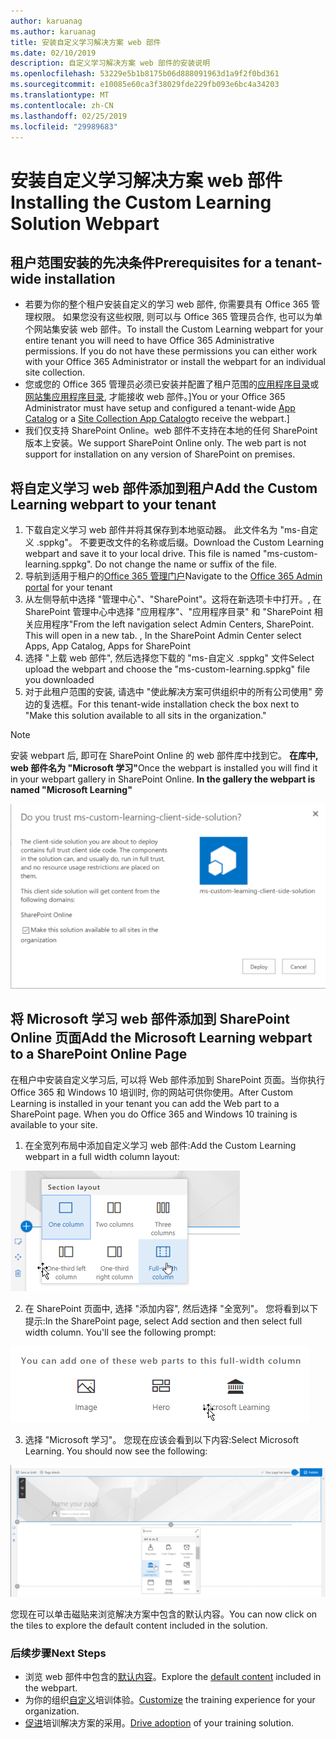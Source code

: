 ```yaml
---
author: karuanag
ms.author: karuanag
title: 安装自定义学习解决方案 web 部件
ms.date: 02/10/2019
description: 自定义学习解决方案 web 部件的安装说明
ms.openlocfilehash: 53229e5b1b8175b06d888091963d1a9f2f0bd361
ms.sourcegitcommit: e10085e60ca3f38029fde229fb093e6bc4a34203
ms.translationtype: MT
ms.contentlocale: zh-CN
ms.lasthandoff: 02/25/2019
ms.locfileid: "29989683"
---
```

# <a name="installing-the-custom-learning-solution-webpart"></a><span data-ttu-id="660c6-103">安装自定义学习解决方案 web 部件</span><span class="sxs-lookup"><span data-stu-id="660c6-103">Installing the Custom Learning Solution Webpart</span></span>

## <a name="prerequisites-for-a-tenant-wide-installation"></a><span data-ttu-id="660c6-104">租户范围安装的先决条件</span><span class="sxs-lookup"><span data-stu-id="660c6-104">Prerequisites for a tenant-wide installation</span></span>

- <span data-ttu-id="660c6-p101">若要为你的整个租户安装自定义的学习 web 部件, 你需要具有 Office 365 管理权限。 如果您没有这些权限, 则可以与 Office 365 管理员合作, 也可以为单个网站集安装 web 部件。</span><span class="sxs-lookup"><span data-stu-id="660c6-p101">To install the Custom Learning webpart for your entire tenant you will need to have Office 365 Administrative permissions.  If you do not have these permissions you can either work with your Office 365 Administrator or install the webpart for an individual site collection.</span></span>
- <span data-ttu-id="660c6-107">您或您的 Office 365 管理员必须已安装并配置了租户范围的[应用程序目录](https://docs.microsoft.com/en-us/sharepoint/dev/spfx/set-up-your-developer-tenant)或[网站集应用程序目录](https://docs.microsoft.com/en-us/sharepoint/dev/general-development/site-collection-app-catalog), 才能接收 web 部件。]</span><span class="sxs-lookup"><span data-stu-id="660c6-107">You or your Office 365 Administrator must have setup and configured a tenant-wide [App Catalog](https://docs.microsoft.com/en-us/sharepoint/dev/spfx/set-up-your-developer-tenant) or a [Site Collection App Catalog](https://docs.microsoft.com/en-us/sharepoint/dev/general-development/site-collection-app-catalog)to receive the webpart.]</span></span>
- <span data-ttu-id="660c6-p102">我们仅支持 SharePoint Online。web 部件不支持在本地的任何 SharePoint 版本上安装。</span><span class="sxs-lookup"><span data-stu-id="660c6-p102">We support SharePoint Online only. The web part is not support for installation on any version of SharePoint on premises.</span></span>

## <a name="add-the-custom-learning-webpart-to-your-tenant"></a><span data-ttu-id="660c6-110">将自定义学习 web 部件添加到租户</span><span class="sxs-lookup"><span data-stu-id="660c6-110">Add the Custom Learning webpart to your tenant</span></span> 

1. <span data-ttu-id="660c6-p103">下载自定义学习 web 部件并将其保存到本地驱动器。 此文件名为 "ms-自定义 .sppkg"。 不要更改文件的名称或后缀。</span><span class="sxs-lookup"><span data-stu-id="660c6-p103">Download the Custom Learning webpart and save it to your local drive.  This file is named "ms-custom-learning.sppkg".  Do not change the name or suffix of the file.</span></span> 
2. <span data-ttu-id="660c6-114">导航到适用于租户的[Office 365 管理门户](https://admin.microsoft.com/AdminPortal/Home#/homepage)</span><span class="sxs-lookup"><span data-stu-id="660c6-114">Navigate to the [Office 365 Admin portal](https://admin.microsoft.com/AdminPortal/Home#/homepage) for your tenant</span></span>
3. <span data-ttu-id="660c6-p104">从左侧导航中选择 "管理中心"、"SharePoint"。这将在新选项卡中打开。, 在 SharePoint 管理中心中选择 "应用程序"、"应用程序目录" 和 "SharePoint 相关应用程序"</span><span class="sxs-lookup"><span data-stu-id="660c6-p104">From the left navigation select Admin Centers, SharePoint. This will open in a new tab. , In the SharePoint Admin Center select Apps, App Catalog, Apps for SharePoint</span></span> 
4. <span data-ttu-id="660c6-117">选择 "上载 web 部件", 然后选择您下载的 "ms-自定义 .sppkg" 文件</span><span class="sxs-lookup"><span data-stu-id="660c6-117">Select upload the webpart and choose the "ms-custom-learning.sppkg" file you downloaded</span></span>
5. <span data-ttu-id="660c6-118">对于此租户范围的安装, 请选中 "使此解决方案可供组织中的所有公司使用" 旁边的复选框。</span><span class="sxs-lookup"><span data-stu-id="660c6-118">For this tenant-wide installation check the box next to "Make this solution available to all sits in the organization."</span></span>  
 
> [!NOTE]
> <span data-ttu-id="660c6-p105">安装 webpart 后, 即可在 SharePoint Online 的 web 部件库中找到它。 **在库中, web 部件名为 "Microsoft 学习"**</span><span class="sxs-lookup"><span data-stu-id="660c6-p105">Once the webpart is installed you will find it in your webpart gallery in SharePoint Online.  **In the gallery the webpart is named "Microsoft Learning"**</span></span>

![部署解决方案](media/trustapp_sm.png)


## <a name="add-the-microsoft-learning-webpart-to-a-sharepoint-online-page"></a><span data-ttu-id="660c6-122">将 Microsoft 学习 web 部件添加到 SharePoint Online 页面</span><span class="sxs-lookup"><span data-stu-id="660c6-122">Add the Microsoft Learning webpart to a SharePoint Online Page</span></span>

<span data-ttu-id="660c6-p106">在租户中安装自定义学习后, 可以将 Web 部件添加到 SharePoint 页面。当你执行 Office 365 和 Windows 10 培训时, 你的网站可供你使用。</span><span class="sxs-lookup"><span data-stu-id="660c6-p106">After Custom Learning is installed in your tenant you can add the Web part to a SharePoint page. When you do Office 365 and Windows 10 training is available to your site.</span></span>

1. <span data-ttu-id="660c6-125">在全宽列布局中添加自定义学习 web 部件:</span><span class="sxs-lookup"><span data-stu-id="660c6-125">Add the Custom Learning webpart in a full width column layout:</span></span>

![SharePoint 页面布局](media/clo365fullcolumnwidth.png)

2. <span data-ttu-id="660c6-p107">在 SharePoint 页面中, 选择 "添加内容", 然后选择 "全宽列"。 您将看到以下提示:</span><span class="sxs-lookup"><span data-stu-id="660c6-p107">In the SharePoint page, select Add section and then select full width column.  You'll see the following prompt:</span></span>

![AddWebpart](media/clo365addfullwidthwebpart.png)

3. <span data-ttu-id="660c6-p108">选择 "Microsoft 学习"。 您现在应该会看到以下内容:</span><span class="sxs-lookup"><span data-stu-id="660c6-p108">Select Microsoft Learning.  You should now see the following:</span></span> 

![自定义学习 web 部件](media/clo365addwebpart.png)

 <span data-ttu-id="660c6-133">您现在可以单击磁贴来浏览解决方案中包含的默认内容。</span><span class="sxs-lookup"><span data-stu-id="660c6-133">You can now click on the tiles to explore the default content included in the solution.</span></span>  

### <a name="next-steps"></a><span data-ttu-id="660c6-134">后续步骤</span><span class="sxs-lookup"><span data-stu-id="660c6-134">Next Steps</span></span>
- <span data-ttu-id="660c6-135">浏览 web 部件中包含的[默认内容](webpartcontent.md)。</span><span class="sxs-lookup"><span data-stu-id="660c6-135">Explore the [default content](webpartcontent.md) included in the webpart.</span></span>
- <span data-ttu-id="660c6-136">为你的组织[自定义](customization.md)培训体验。</span><span class="sxs-lookup"><span data-stu-id="660c6-136">[Customize](customization.md) the training experience for your organization.</span></span>
- <span data-ttu-id="660c6-137">[促进](driveadoption.md)培训解决方案的采用。</span><span class="sxs-lookup"><span data-stu-id="660c6-137">[Drive adoption](driveadoption.md) of your training solution.</span></span>

